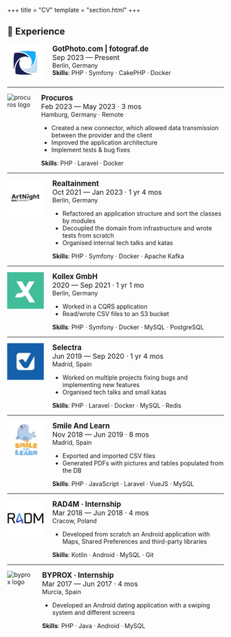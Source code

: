 +++
title = "CV"
template = "section.html"
+++

## 📃 Experience

<div class="resume">
    <div style="display: flex">
        <img style="padding-right: 20px; align-self: flex-start; vertical-align: top; margin: 0; user-select: none; user-drag: none;-webkit-user-drag: none;-moz-user-select: none;" src="/cv/fotograf.png" alt="fotograf.de logo" width="85px">
        <div style="flex: 1 1 auto;">
            <p class="title" style="font-weight: bold; font-size: larger; margin: 0">GotPhoto.com | fotograf.de</p>
            <time class="catalogue-time" style="font-size: initial">Sep 2023 — Present</time>
            <p class="location" style="display:block; margin: 0;">Berlin, Germany</p>
            <p class="skills" style="display:block; margin: 0;"><span style="font-weight: bold">Skills</span>: PHP · Symfony · CakePHP · Docker</p>
        </div>
    </div>
    <hr>
    <div style="display: flex">
        <img style="padding-right: 20px; align-self: flex-start; vertical-align: top; margin: 0; user-select: none; user-drag: none;-webkit-user-drag: none;-moz-user-select: none;" src="/cv/procuros.jpeg" alt="procuros logo" width="85px">
        <div style="flex: 1 1 auto;">
            <p class="title" style="font-weight: bold; font-size: larger; margin: 0">Procuros</p>
            <time class="catalogue-time" style="font-size: initial">Feb 2023 — May 2023 · 3 mos</time>
            <p class="location" style="display:block; margin: 0;">Hamburg, Germany · Remote</p>
            <ul>
                <li>Created a new connector, which allowed data transmission between the provider and the client</li>
                <li>Improved the application architecture</li>
                <li>Implement tests & bug fixes</li>
            </ul>
            <p class="skills" style="display:block; margin: 0;"><span style="font-weight: bold">Skills</span>: PHP · Laravel · Docker</p>
        </div>
    </div>
    <hr>
    <div style="display: flex">
        <img style="padding-right: 20px; align-self: flex-start; vertical-align: top; margin: 0; user-select: none; user-drag: none;-webkit-user-drag: none;-moz-user-select: none;" src="/cv/artnight.jpeg" alt="realtainment logo" width="85px">
        <div style="flex: 1 1 auto;">
            <p class="title" style="font-weight: bold; font-size: larger; margin: 0">Realtainment</p>
            <time class="catalogue-time" style="font-size: initial">Oct 2021 — Jan 2023 · 1 yr 4 mos</time>
            <p class="location" style="display:block; margin: 0;">Berlin, Germany</p>
            <ul>
                <li>Refactored an application structure and sort the classes by modules</li>
                <li>Decoupled the domain from infrastructure and wrote tests from scratch</li>
                <li>Organised internal tech talks and katas</li>
            </ul>
            <p class="skills" style="display:block; margin: 0;"><span style="font-weight: bold">Skills</span>: PHP · Symfony · Docker · Apache Kafka</p>
        </div>
    </div>
    <hr>
    <div style="display: flex">
        <img style="padding-right: 20px; align-self: flex-start; vertical-align: top; margin: 0; user-select: none; user-drag: none;-webkit-user-drag: none;-moz-user-select: none;" src="/cv/kollex.jpeg" alt="kollex logo" width="85px">
        <div style="flex: 1 1 auto;">
            <p class="title" style="font-weight: bold; font-size: larger; margin: 0">Kollex GmbH</p>
            <time class="catalogue-time" style="font-size: initial">2020 — Sep 2021 · 1 yr 1 mo</time>
            <p class="location" style="display:block; margin: 0;">Berlin, Germany</p>
            <ul>
                <li>Worked in a CQRS application</li>
                <li>Read/wrote CSV files to an S3 bucket</li>
            </ul>
            <p class="skills" style="display:block; margin: 0;"><span style="font-weight: bold">Skills</span>: PHP · Symfony · Docker · MySQL · PostgreSQL</p>
        </div>
    </div>
    <hr>
    <div style="display: flex">
        <img style="padding-right: 20px; align-self: flex-start; vertical-align: top; margin: 0; user-select: none; user-drag: none;-webkit-user-drag: none;-moz-user-select: none;" src="/cv/selectra.jpeg" alt="selectra logo" width="85px">
        <div style="flex: 1 1 auto;">
            <p class="title" style="font-weight: bold; font-size: larger; margin: 0">Selectra</p>
            <time class="catalogue-time" style="font-size: initial">Jun 2019 — Sep 2020 · 1 yr 4 mos</time>
            <p class="location" style="display:block; margin: 0;">Madrid, Spain</p>
            <ul>
                <li>Worked on multiple projects fixing bugs and implementing new features</li>
                <li>Organised tech talks and small katas</li>
            </ul>
            <p class="skills" style="display:block; margin: 0;"><span style="font-weight: bold">Skills</span>: PHP · Laravel · Docker · MySQL · Redis</p>
        </div>
    </div>
    <hr>
    <div style="display: flex">
        <img style="padding-right: 20px; align-self: flex-start; vertical-align: top; margin: 0; user-select: none; user-drag: none;-webkit-user-drag: none;-moz-user-select: none;" src="/cv/smile-and-learn.jpeg" alt="smile and learn logo" width="85px">
        <div style="flex: 1 1 auto;">
            <p class="title" style="font-weight: bold; font-size: larger; margin: 0">Smile And Learn</p>
            <time class="catalogue-time" style="font-size: initial">Nov 2018 — Jun 2019 · 8 mos</time>
            <p class="location" style="display:block; margin: 0;">Madrid, Spain</p>
            <ul>
                <li>Exported and imported CSV files</li>
                <li>Generated PDFs with pictures and tables populated from the DB</li>
            </ul>
            <p class="skills" style="display:block; margin: 0;"><span style="font-weight: bold">Skills</span>: PHP · JavaScript · Laravel · VueJS · MySQL</p>
        </div>
    </div>
    <hr>
    <div style="display: flex">
        <img style="padding-right: 20px; align-self: flex-start; vertical-align: top; margin: 0; user-select: none; user-drag: none;-webkit-user-drag: none;-moz-user-select: none;" src="/cv/rad4m.jpg" alt="rad4m logo" width="85px">
        <div style="flex: 1 1 auto;">
            <p class="title" style="font-weight: bold; font-size: larger; margin: 0">RAD4M · Internship</p>
            <time class="catalogue-time" style="font-size: initial">Mar 2018 — Jun 2018 · 4 mos</time>
            <p class="location" style="display:block; margin: 0;">Cracow, Poland</p>
            <ul>
                <li>Developed from scratch an Android application with Maps, Shared Preferences and third-party libraries</li>
            </ul>
            <p class="skills" style="display:block; margin: 0;"><span style="font-weight: bold">Skills</span>: Kotlin · Android · MySQL · Git</p>
        </div>
    </div>
    <hr>
    <div style="display: flex">
        <img style="padding-right: 20px; align-self: flex-start; vertical-align: top; margin: 0; user-select: none; user-drag: none;-webkit-user-drag: none;-moz-user-select: none;" src="/cv/byprox.jpeg" alt="byprox logo" width="85px">
        <div style="flex: 1 1 auto;">
            <p class="title" style="font-weight: bold; font-size: larger; margin: 0">BYPROX · Internship</p>
            <time class="catalogue-time" style="font-size: initial">Mar 2017 — Jun 2017 · 4 mos</time>
            <p class="location" style="display:block; margin: 0;">Murcia, Spain</p>
            <ul>
                <li>Developed an Android dating application with a swiping system and different screens</li>
            </ul>
            <p class="skills" style="display:block; margin: 0;"><span style="font-weight: bold">Skills</span>: PHP · Java · Android · MySQL</p>
        </div>
    </div>
</div>
